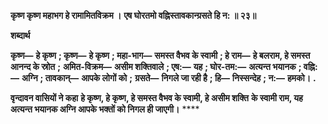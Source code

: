 **कृष्ण कृष्ण महाभग हे रामामितविक्रम ।** **एष घोरतमो वह्निस्तावकान्ग्रसते हि न: ॥ २३॥** 

**शब्दार्थ** 

**कृष्ण—** **हे कृष्ण** **; कृष्ण—** **हे कृष्ण** **; महा-भाग—** **समस्त वैभव के स्वामी** **; हे राम—** **हे बलराम, हे समस्त आनन्द के स्रोत** **;** **अमित-विक्रम—** **असीम शक्तिवाले** **; एष:—** **यह** **; घोर-तम:—** **अत्यन्त भयानक** **; वह्नि:—** **अग्नि** **; तावकान्—** **आपके लोगों को** **;** **ग्रसते—** **निगले जा रही है** **; हि—** **निस्सन्देह** **; न:—** **हमको।** **.** 

**वृन्दावन वासियों ने कहा** **हे कृष्ण, हे कृष्ण, हे समस्त वैभव के स्वामी, हे असीम शक्ति** **के स्वामी राम, यह अत्यन्त भयानक अग्नि आपके भक्तों को निगल ही जाएगी।** **** 